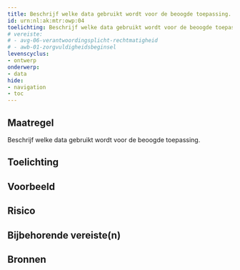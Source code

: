 ```yaml
---
title: Beschrijf welke data gebruikt wordt voor de beoogde toepassing. 
id: urn:nl:ak:mtr:owp:04
toelichting: Beschrijf welke data gebruikt wordt voor de beoogde toepassing. 
# vereiste: 
# - avg-06-verantwoordingsplicht-rechtmatigheid
# - awb-01-zorgvuldigheidsbeginsel
levenscyclus: 
- ontwerp
onderwerp:
- data
hide:
- navigation
- toc
---
```


<!-- Let op! onderstaande regel met 'tags' niet weghalen! Deze maakt automatisch de knopjes op basis van de metadata  -->
<!-- tags -->

## Maatregel
Beschrijf welke data gebruikt wordt voor de beoogde toepassing. 

## Toelichting 

## Voorbeeld

## Risico


## Bijbehorende vereiste(n)
<!-- list_vereisten_on_maatregelen_page -->

## Bronnen 
